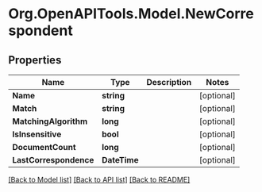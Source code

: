 # Org.OpenAPITools.Model.NewCorrespondent

## Properties

Name | Type | Description | Notes
------------ | ------------- | ------------- | -------------
**Name** | **string** |  | [optional] 
**Match** | **string** |  | [optional] 
**MatchingAlgorithm** | **long** |  | [optional] 
**IsInsensitive** | **bool** |  | [optional] 
**DocumentCount** | **long** |  | [optional] 
**LastCorrespondence** | **DateTime** |  | [optional] 

[[Back to Model list]](../README.md#documentation-for-models) [[Back to API list]](../README.md#documentation-for-api-endpoints) [[Back to README]](../README.md)

